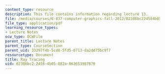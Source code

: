 ```yaml
---
content_type: resource
description: This file contains information regarding lecture 13.
file: /media/courses/6-837-computer-graphics-fall-2012/82386bc224584b05882a063653987870_MIT6_837F12_Lec13.pdf
file_type: application/pdf
learning_resource_types:
- Lecture Notes
ocw_type: OCWFile
parent_title: Lecture Notes
parent_type: CourseSection
parent_uid: 33297f4b-5cd8-5fd5-6713-da2dd75bc9f7
resourcetype: Document
title: Ray Tracing
uid: 82386bc2-2458-4b05-882a-063653987870
---
```

